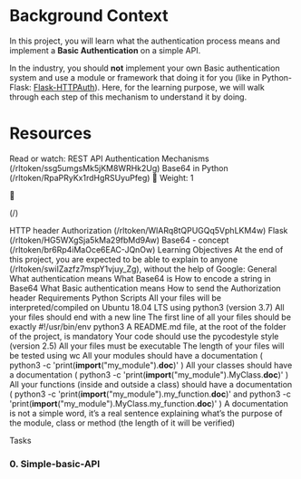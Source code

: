 # Background Context

In this project, you will learn what the authentication process means and implement a **Basic Authentication** on a simple API.

In the industry, you should **not** implement your own Basic authentication system and use a module or framework that doing it for you (like in Python-Flask: [Flask-HTTPAuth]()). Here, for the learning purpose, we will walk through each step of this mechanism to understand it by doing.



# Resources
Read or watch:
REST API Authentication Mechanisms (/rltoken/ssg5umgsMk5jKM8WRHk2Ug)
Base64 in Python (/rltoken/RpaPRyKx1rdHgRSUyuPfeg)
 Weight: 1



(/)

HTTP header Authorization (/rltoken/WlARq8tQPUGQq5VphLKM4w)
Flask (/rltoken/HG5WXgSja5kMa29fbMd9Aw)
Base64 - concept (/rltoken/br6Rp4iMaOce6EAC-JQnOw)
Learning Objectives
At the end of this project, you are expected to be able to explain to anyone
(/rltoken/swiIZazfz7mspY1vjuy_Zg), without the help of Google:
General
What authentication means
What Base64 is
How to encode a string in Base64
What Basic authentication means
How to send the Authorization header
Requirements
Python Scripts
All your files will be interpreted/compiled on Ubuntu 18.04 LTS using python3 (version 3.7)
All your files should end with a new line
The first line of all your files should be exactly #!/usr/bin/env python3
A README.md file, at the root of the folder of the project, is mandatory
Your code should use the pycodestyle style (version 2.5)
All your files must be executable
The length of your files will be tested using wc
All your modules should have a documentation ( python3 -c
'print(__import__("my_module").__doc__)' )
All your classes should have a documentation ( python3 -c
'print(__import__("my_module").MyClass.__doc__)' )
All your functions (inside and outside a class) should have a documentation ( python3 -c
'print(__import__("my_module").my_function.__doc__)' and python3 -c
'print(__import__("my_module").MyClass.my_function.__doc__)' )
A documentation is not a simple word, it’s a real sentence explaining what’s the purpose of the
module, class or method (the length of it will be verified)

Tasks

### 0. Simple-basic-API

